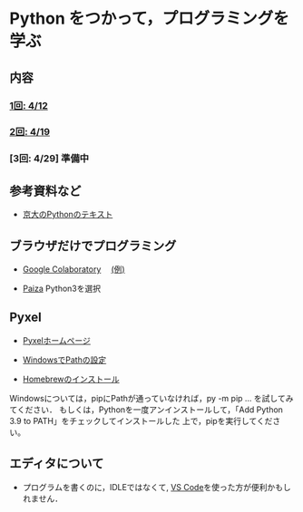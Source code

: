 # Python をつかって，プログラミングを学ぶ


## 内容

### [1回: 4/12](c01.asciidoc)

### [2回: 4/19](c02.asciidoc)

### [3回: 4/29] 準備中

<!--
### [4回: 5/7](c04.asciidoc)

### [5回: 5/14](c05.asciidoc) [解答編](c05_ans.asciidoc)

### [6回: 5/21](c06.asciidoc) [解答編](c06_ans.asciidoc)

### [7回: 5/28](c21-07.asciidoc)

### [8回: 6/04](c21-08.asciidoc)

### [9回: 6/11](c21-09.asciidoc)

### [10回: 6/18](c21-10.asciidoc)

### [11回: 6/25](c21-11.asciidoc) [タイルマップ説明](c21-11-ap.asciidoc)

### 12回: 7/2 CLEから進捗を報告

### [13回: 7/9](c21-13.asciidoc)

### 14回: 7/16 準備中

### 15回: 7/30 発表会

-->

## 参考資料など

- [京大のPythonのテキスト](http://hdl.handle.net/2433/245698)

## ブラウザだけでプログラミング

- [Google Colaboratory](https://colab.research.google.com/)　
[(例)](https://colab.research.google.com/drive/1FRPJYCoxy4X1ifzwCRn3JtGCa9ROIfDP)

- [Paiza](https://paiza.io/) Python3を選択

## Pyxel

- [Pyxelホームページ](https://github.com/kitao/pyxel/blob/master/README.ja.md)

- [WindowsでPathの設定](https://www.javadrive.jp/python/install/index3.html)

- [Homebrewのインストール](https://qiita.com/zaburo/items/29fe23c1ceb6056109fd)

Windowsについては，pipにPathが通っていなければ，py -m pip ... を試してみてください．
もしくは，Pythonを一度アンインストールして，「Add Python 3.9 to PATH」をチェックしてインストールした
上で，pipを実行してください。


## エディタについて

- プログラムを書くのに，IDLEではなくて, [VS Code](https://azure.microsoft.com/ja-jp/products/visual-studio-code/)を使った方が便利かもしれません．
